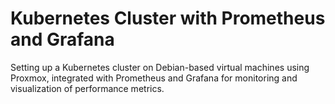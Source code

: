 # Kubernetes Cluster with Prometheus and Grafana

Setting up a Kubernetes cluster on Debian-based virtual machines using Proxmox, integrated with Prometheus and Grafana for monitoring and visualization of performance metrics.
